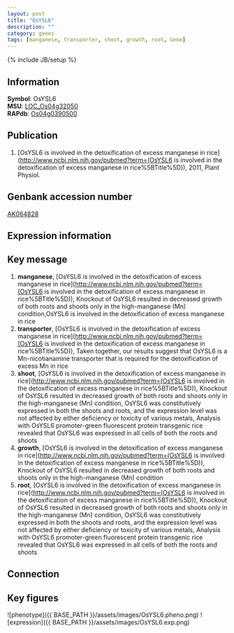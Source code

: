 ```yaml
---
layout: post
title: "OsYSL6"
description: ""
category: genes
tags: [manganese, transporter, shoot, growth, root, Gene]
---
```

{% include JB/setup %}

## Information
__Symbol__: OsYSL6  
__MSU__: [LOC_Os04g32050](http://rice.plantbiology.msu.edu/cgi-bin/ORF_infopage.cgi?orf=LOC_Os04g32050)  
__RAPdb__: [Os04g0390500](http://rapdb.dna.affrc.go.jp/viewer/gbrowse_details/irgsp1?name=Os04g0390500)  

## Publication
1. [OsYSL6 is involved in the detoxification of excess manganese in rice](http://www.ncbi.nlm.nih.gov/pubmed?term=(OsYSL6 is involved in the detoxification of excess manganese in rice%5BTitle%5D)), 2011, Plant Physiol.

## Genbank accession number
[AK064828](http://www.ncbi.nlm.nih.gov/nuccore/AK064828)

## Expression information

## Key message
1. __manganese__, [OsYSL6 is involved in the detoxification of excess manganese in rice](http://www.ncbi.nlm.nih.gov/pubmed?term=(OsYSL6 is involved in the detoxification of excess manganese in rice%5BTitle%5D)),  Knockout of OsYSL6 resulted in decreased growth of both roots and shoots only in the high-manganese (Mn) condition,OsYSL6 is involved in the detoxification of excess manganese in rice
2. __transporter__, [OsYSL6 is involved in the detoxification of excess manganese in rice](http://www.ncbi.nlm.nih.gov/pubmed?term=(OsYSL6 is involved in the detoxification of excess manganese in rice%5BTitle%5D)),  Taken together, our results suggest that OsYSL6 is a Mn-nicotianamine transporter that is required for the detoxification of excess Mn in rice
3. __shoot__, [OsYSL6 is involved in the detoxification of excess manganese in rice](http://www.ncbi.nlm.nih.gov/pubmed?term=(OsYSL6 is involved in the detoxification of excess manganese in rice%5BTitle%5D)),  Knockout of OsYSL6 resulted in decreased growth of both roots and shoots only in the high-manganese (Mn) condition, OsYSL6 was constitutively expressed in both the shoots and roots, and the expression level was not affected by either deficiency or toxicity of various metals, Analysis with OsYSL6 promoter-green fluorescent protein transgenic rice revealed that OsYSL6 was expressed in all cells of both the roots and shoots
4. __growth__, [OsYSL6 is involved in the detoxification of excess manganese in rice](http://www.ncbi.nlm.nih.gov/pubmed?term=(OsYSL6 is involved in the detoxification of excess manganese in rice%5BTitle%5D)),  Knockout of OsYSL6 resulted in decreased growth of both roots and shoots only in the high-manganese (Mn) condition
5. __root__, [OsYSL6 is involved in the detoxification of excess manganese in rice](http://www.ncbi.nlm.nih.gov/pubmed?term=(OsYSL6 is involved in the detoxification of excess manganese in rice%5BTitle%5D)),  Knockout of OsYSL6 resulted in decreased growth of both roots and shoots only in the high-manganese (Mn) condition, OsYSL6 was constitutively expressed in both the shoots and roots, and the expression level was not affected by either deficiency or toxicity of various metals, Analysis with OsYSL6 promoter-green fluorescent protein transgenic rice revealed that OsYSL6 was expressed in all cells of both the roots and shoots

## Connection

## Key figures
![phenotype]({{ BASE_PATH }}/assets/images/OsYSL6.pheno.png)
![expression]({{ BASE_PATH }}/assets/images/OsYSL6.exp.png)



